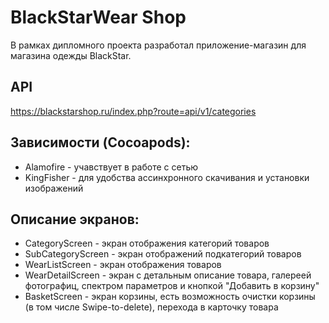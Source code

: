 # BlackStarWear Shop

В рамках дипломного проекта разработал приложение-магазин для магазина одежды BlackStar. 

## API

https://blackstarshop.ru/index.php?route=api/v1/categories

## Зависимости (Cocoapods):

+ Alamofire - учавствует в работе с сетью
+ KingFisher - для удобства ассинхронного скачивания и установки изображений

## Описание экранов:

+ CategoryScreen - экран отображения категорий товаров
+ SubCategoryScreen - экран отображений подкатегорий товаров
+ WearListScreen - экран отображения товаров
+ WearDetailScreen - экран с детальным описание товара, галереей фотографиц, спектром параметров и кнопкой "Добавить в корзину"
+ BasketScreen - экран корзины, есть возможность очистки корзины (в том числе Swipe-to-delete), перехода в карточку товара
